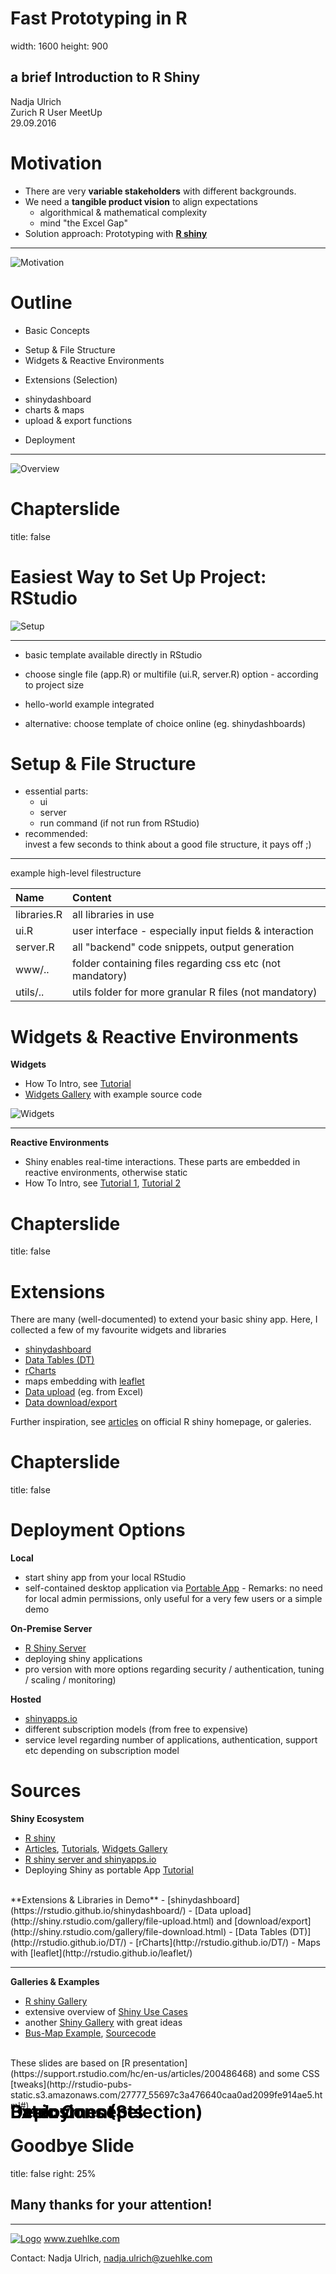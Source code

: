 <!-- A few CSS tweaks -------------------------------------------------------->
<style>
.section .reveal .state-background {
   background: #2C8C72;
}
.reveal h1, .reveal h2, .reveal h3 {
  word-wrap: normal;
  -moz-hyphens: none;
}
.chaptertitle {
    color: black;
    position: fixed;
    top: 90%;
    text-align:left;
    width:100%;
}
</style>

<!-- Slides ------------------------------------------------------------------->

Fast Prototyping in R
========================================================
width: 1600
height: 900

## a brief Introduction to R Shiny

Nadja Ulrich <br>
Zurich R User MeetUp <br>
29.09.2016

Motivation
========================================================
- There are very **variable stakeholders** with different backgrounds.
- We need a **tangible product vision** to align expectations
  + algorithmical & mathematical complexity
  + mind "the Excel Gap"
- Solution approach: Prototyping with [**R shiny**](http://shiny.rstudio.com/)

***
![Motivation](https://github.com/Zurich-R-User-Group/Zurich-R-User-Group.github.io/blob/master/_files/slides/nadja-shiny/MeetupPresentation-figure/Motivation.png)

Outline
========================================================
- Basic Concepts
 + Setup & File Structure
 + Widgets & Reactive Environments
- Extensions (Selection)
 + shinydashboard
 + charts & maps
 + upload & export functions
- Deployment

***
![Overview](https://github.com/Zurich-R-User-Group/Zurich-R-User-Group.github.io/blob/master/_files/slides/nadja-shiny/MeetupPresentation-figure/Overview.png)


Chapterslide
========================================================
title: false
<div class="chaptertitle" style="margin-top:-200px;">
<h1>Basic Concepts</h1>
</div>

Easiest Way to Set Up Project: RStudio
========================================================

![Setup](https://github.com/Zurich-R-User-Group/Zurich-R-User-Group.github.io/blob/master/_files/slides/nadja-shiny/MeetupPresentation-figure/Setup.png)

***
- basic template available directly in RStudio
- choose single file (app.R) or multifile (ui.R, server.R) option - according to project size
- hello-world example integrated

- alternative: choose template of choice online (eg. shinydashboards)

Setup & File Structure
========================================================
- essential parts:
  - ui
  - server
  - run command (if not run from RStudio)
- recommended: <br> invest a few seconds to think about a good file structure, it pays off ;)

***
example high-level filestructure

|Name        |Content                                                   |
|:-----------|:---------------------------------------------------------|
|libraries.R |all libraries in use                                      |
|ui.R        |user interface - especially input fields & interaction    |
|server.R    |all "backend" code snippets, output generation            |
|www/..      |folder containing files regarding css etc (not mandatory) |
|utils/..    |utils folder for more granular R files (not mandatory)    |


Widgets & Reactive Environments
========================================================
**Widgets**
- How To Intro, see [Tutorial](http://shiny.rstudio.com/tutorial/lesson3/)
- [Widgets Gallery](http://shiny.rstudio.com/gallery/widget-gallery.html) with example source code

![Widgets](https://github.com/Zurich-R-User-Group/Zurich-R-User-Group.github.io/blob/master/_files/slides/nadja-shiny/MeetupPresentation-figure/Widgets.PNG)

***

**Reactive Environments**
- Shiny enables real-time interactions. These parts are embedded in reactive environments, otherwise static
- How To Intro, see [Tutorial 1](http://shiny.rstudio.com/tutorial/lesson4/), [Tutorial 2](http://shiny.rstudio.com/tutorial/lesson6/)


Chapterslide
========================================================
title: false
<div class="chaptertitle" style="margin-top:-200px;">
<h1>Extensions (Selection)</h1>
</div>

Extensions
========================================================
There are many (well-documented) to extend your basic shiny app. Here, I collected a few of my favourite widgets and libraries
* [shinydashboard](https://rstudio.github.io/shinydashboard/)
* [Data Tables (DT)](http://rstudio.github.io/DT/)
* [rCharts](http://rstudio.github.io/DT/)
* maps embedding with [leaflet](http://rstudio.github.io/leaflet/)
* [Data upload](http://shiny.rstudio.com/gallery/file-upload.html) (eg. from Excel)
* [Data download/export](http://shiny.rstudio.com/gallery/file-download.html)

Further inspiration, see [articles](http://shiny.rstudio.com/articles/) on official R shiny homepage, or galeries.

Chapterslide
========================================================
title: false
<div class="chaptertitle" style="margin-top:-200px;">
<h1>Deployment</h1>
</div>

Deployment Options
========================================================
**Local**
- start shiny app from your local RStudio
- self-contained desktop application via [Portable App](https://www.r-bloggers.com/deploying-desktop-apps-with-r/) - Remarks: no need for local admin permissions, only useful for a very few users or a simple demo

**On-Premise Server**
- [R Shiny Server](https://www.rstudio.com/products/shiny/shiny-server/)
- deploying shiny applications
- pro version with more options regarding security / authentication, tuning / scaling / monitoring)

**Hosted**
- [shinyapps.io](http://www.shinyapps.io/)
- different subscription models (from free to expensive)
- service level regarding number of applications, authentication, support etc depending on subscription model

Sources
========================================================
**Shiny Ecosystem**
- [R shiny](http://shiny.rstudio.com/)
- [Articles](http://shiny.rstudio.com/articles/), [Tutorials](http://shiny.rstudio.com/tutorial/), [Widgets Gallery](http://shiny.rstudio.com/gallery/widget-gallery.html)
- [R shiny server and shinyapps.io](http://shiny.rstudio.com/deploy/)
- Deploying Shiny as portable App [Tutorial](https://www.r-bloggers.com/deploying-desktop-apps-with-r/)

<br>
**Extensions & Libraries in Demo**
- [shinydashboard](https://rstudio.github.io/shinydashboard/)
- [Data upload](http://shiny.rstudio.com/gallery/file-upload.html) and [download/export](http://shiny.rstudio.com/gallery/file-download.html)
- [Data Tables (DT)](http://rstudio.github.io/DT/)
- [rCharts](http://rstudio.github.io/DT/)
- Maps with [leaflet](http://rstudio.github.io/leaflet/)

***
**Galleries & Examples**
- [R shiny Gallery](http://shiny.rstudio.com/gallery/)
- extensive overview of [Shiny Use Cases](https://www.rstudio.com/products/shiny/shiny-user-showcase/)
- another [Shiny Gallery](http://www.showmeshiny.com/) with great ideas
- [Bus-Map Example](https://gallery.shinyapps.io/086-bus-dashboard/), [Sourcecode](https://github.com/rstudio/shiny-examples/tree/master/086-bus-dashboard)


<br>
These slides are based on [R presentation](https://support.rstudio.com/hc/en-us/articles/200486468) and some CSS [tweaks](http://rstudio-pubs-static.s3.amazonaws.com/27777_55697c3a476640caa0ad2099fe914ae5.html#)


Goodbye Slide
========================================================
title: false
right: 25%

## Many thanks for your attention!

***
[![Logo](https://github.com/Zurich-R-User-Group/Zurich-R-User-Group.github.io/blob/master/_files/slides/nadja-shiny/MeetupPresentation-figure/ZuhlkeLogo.jpg)](https://www.zuehlke.com
)
www.zuehlke.com

Contact:
Nadja Ulrich,
nadja.ulrich@zuehlke.com

